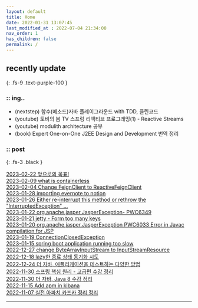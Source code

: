```yaml
---
layout: default
title: Home
date: 2022-01-31 13:07:45
last_modified_at : 2022-07-04 21:34:00
nav_order: 1
has_children: false
permalink: /
---
```

 
## recently update
{: .fs-9 .text-purple-100 }

### :: ing..

- (nextstep) 함수(메소드)자바 플레이그라운드 with TDD, 클린코드  
- (youtube) 토비의 봄 TV 스프링 리액티브 프로그래밍(1) - Reactive Streams  
- (youtube) modulith architecture 공부
- (book) Expert One-on-One J2EE Design and Development 번역 정리

### :: post

{: .fs-3 .black }

[2023-02-22 앞으로의 목표!](./docs/etc/tostudying.md)  
[2023-02-09 what is containerless](./docs/patterns/containerless.md)  
[2023-02-04 Change FeignClient to ReactiveFeignClient](./docs/msa/feign/change_feignClient_to_reactiveFeignClient.md)  
[2023-01-28 importing evernote to notion](./docs/etc/importing_evernote.md)  
[2023-01-26 Either re-interrupt this method or rethrow the "InterruptedException" ...](./docs/quality/sonarqube/S2142.md)  
[2023-01-22 org.apache.jasper.JasperException- PWC6349](./docs/errors/jasperException_pwc6349.md)    
[2023-01-21 jetty - Form too many keys](./docs/errors/jetty_form_too_many_keys.md)  
[2023-01-20 org.apache.jasper.JasperException PWC6033 Error in Javac compilation for JSP](./docs/errors/jetty_jasperException_pwc6033.md)  
[2023-01-19 ConnectionClosedException](./docs/msa/nginx/connectionClosedException.md)  
[2023-01-15 spring boot application running too slow](./docs/msa/spring/spring_boot_running_too_slow.md)  
[2022-12-27 change ByteArrayInputStream to InputStreamResource](./docs/msa/java/changeinputstream.md)  
[2022-12-18 lazy한 종료 상태 동기화 시도](./docs/sub-projects/lazy_status_sync.md)  
[2022-12-24 더 자바, 애플리케이션을 테스트하는 다양한 방법](./docs/mooc/inflearn/java_app_test.md)  
[2022-11-30 스프링 핵심 원리 - 고급편 수강 정리](./docs/mooc/inflearn/spring_core_advance.md)  
[2022-11-30 더 자바, Java 8 수강 정리](./docs/mooc/inflearn/the_java8.md)  
[2022-11-15 Add apm in kibana](./docs/quality/monitoring/add_apm_in_kibana.md)  
[2022-11-07 실전 아파치 카프카 정리 정리](./docs/clipping/msa/apachekafka.md)   

---
